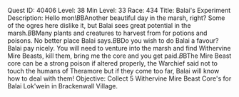 Quest ID: 40406
Level: 38
Min Level: 33
Race: 434
Title: Balai's Experiment
Description: Hello mon!$B$BAnother beautiful day in the marsh, right? Some of the ogres here dislike it, but Balai sees great potential in the marsh.$B$BMany plants and creatures to harvest from for potions and poisons. No better place Balai says.$B$BDo you wish to do Balai a favour? Balai pay nicely. You will need to venture into the marsh and find Withervine Mire Beasts, kill them, bring me the core and you get paid.$B$BThe Mire Beast core can be a strong poison if altered properly, the Warchief said not to touch the humans of Theramore but if they come too far, Balai will know how to deal with them!
Objective: Collect 5 Withervine Mire Beast Core's for Balai Lok'wein in Brackenwall Village.
